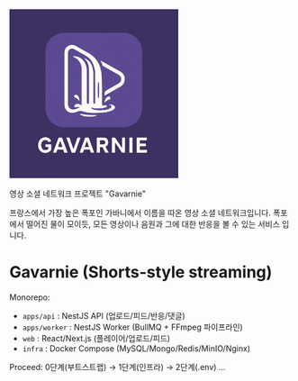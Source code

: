 <img src="./images/gavarnie.png" alt="메인 로고" width="300"/>

영상 소셜 네트워크 프로젝트 "Gavarnie"

프랑스에서 가장 높은 폭포인 가바니에서 이름을 따온 영상 소셜 네트워크입니다.
폭포에서 떨어진 물이 모이듯, 모든 영상이나 음원과 그에 대한 반응을 볼 수 있는 서비스 입니다.

# Gavarnie (Shorts-style streaming)

Monorepo:

- `apps/api` : NestJS API (업로드/피드/반응/댓글)
- `apps/worker` : NestJS Worker (BullMQ + FFmpeg 파이프라인)
- `web` : React/Next.js (플레이어/업로드/피드)
- `infra` : Docker Compose (MySQL/Mongo/Redis/MinIO/Nginx)

Proceed: 0단계(부트스트랩) → 1단계(인프라) → 2단계(.env) …
